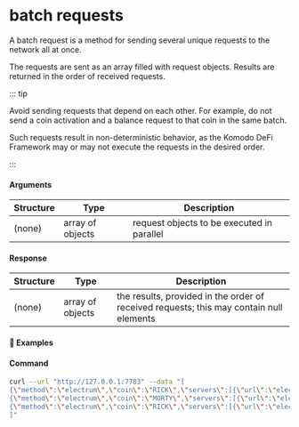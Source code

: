 # batch requests

A batch request is a method for sending several unique requests to the network all at once.

The requests are sent as an array filled with request objects. Results are returned in the order of received requests.

::: tip

Avoid sending requests that depend on each other. For example, do not send a coin activation and a balance request to that coin in the same batch.

Such requests result in non-deterministic behavior, as the Komodo DeFi Framework may or may not execute the requests in the desired order.

:::

#### Arguments

| Structure | Type             | Description                                |
| --------- | ---------------- | ------------------------------------------ |
| (none)    | array of objects | request objects to be executed in parallel |

#### Response

| Structure | Type             | Description                                                                             |
| --------- | ---------------- | --------------------------------------------------------------------------------------- |
| (none)    | array of objects | the results, provided in the order of received requests; this may contain null elements |

#### :pushpin: Examples

#### Command

```bash
curl --url "http://127.0.0.1:7783" --data "[
{\"method\":\"electrum\",\"coin\":\"RICK\",\"servers\":[{\"url\":\"electrum1.cipig.net:10017\"},{\"url\":\"electrum2.cipig.net:10017\"},{\"url\":\"electrum3.cipig.net:10017\"}],\"userpass\":\"$userpass\",\"mm2\":1},
{\"method\":\"electrum\",\"coin\":\"MORTY\",\"servers\":[{\"url\":\"electrum1.cipig.net:10018\"},{\"url\":\"electrum2.cipig.net:10018\"},{\"url\":\"electrum3.cipig.net:10018\"}],\"userpass\":\"$userpass\",\"mm2\":1},
{\"method\":\"electrum\",\"coin\":\"RICK\",\"servers\":[{\"url\":\"electrum1.cipig.net:10017\"},{\"url\":\"electrum2.cipig.net:10017\"},{\"url\":\"electrum3.cipig.net:10017\"}],\"userpass\":\"invalid userpass\",\"mm2\":1}
]"
```

<div style="margin-top: 0.5rem;">

<collapse-text hidden title="Response">

#### Response

```json
[
  {
    "address": "RR5ecgYgykX8NCjR5zjiHMLy7F62LZUecQ",
    "balance": "9.8688213",
    "coin": "RICK",
    "locked_by_swaps": "0",
    "required_confirmations": 1,
    "requires_notarization": false,
    "result": "success"
  },
  {
    "address": "RR5ecgYgykX8NCjR5zjiHMLy7F62LZUecQ",
    "balance": "4.40662368",
    "coin": "MORTY",
    "locked_by_swaps": "0",
    "required_confirmations": 1,
    "requires_notarization": false,
    "result": "success"
  },
  {
    "error": "rpc:295] Userpass is invalid!"
  }
]
```

</collapse-text>

</div>
